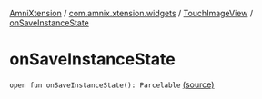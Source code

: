 [AmniXtension](../../index.md) / [com.amnix.xtension.widgets](../index.md) / [TouchImageView](index.md) / [onSaveInstanceState](./on-save-instance-state.md)

# onSaveInstanceState

`open fun onSaveInstanceState(): Parcelable` [(source)](https://github.com/AmniX/AmniXTension/tree/master/AmniXtension/src/main/java/com/amnix/xtension/widgets/TouchImageView.java#L323)
